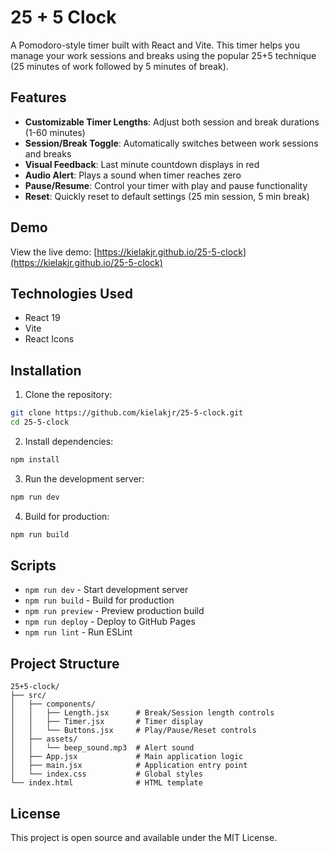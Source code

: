 # 25 + 5 Clock

A Pomodoro-style timer built with React and Vite. This timer helps you manage your work sessions and breaks using the popular 25+5 technique (25 minutes of work followed by 5 minutes of break).

## Features

- **Customizable Timer Lengths**: Adjust both session and break durations (1-60 minutes)
- **Session/Break Toggle**: Automatically switches between work sessions and breaks
- **Visual Feedback**: Last minute countdown displays in red
- **Audio Alert**: Plays a sound when timer reaches zero
- **Pause/Resume**: Control your timer with play and pause functionality
- **Reset**: Quickly reset to default settings (25 min session, 5 min break)

## Demo

View the live demo: [https://kielakjr.github.io/25-5-clock](https://kielakjr.github.io/25-5-clock)

## Technologies Used

- React 19
- Vite
- React Icons

## Installation

1. Clone the repository:

```bash
git clone https://github.com/kielakjr/25-5-clock.git
cd 25-5-clock
```

2. Install dependencies:

```bash
npm install
```

3. Run the development server:

```bash
npm run dev
```

4. Build for production:

```bash
npm run build
```

## Scripts

- `npm run dev` - Start development server
- `npm run build` - Build for production
- `npm run preview` - Preview production build
- `npm run deploy` - Deploy to GitHub Pages
- `npm run lint` - Run ESLint

## Project Structure

```
25+5-clock/
├── src/
│   ├── components/
│   │   ├── Length.jsx      # Break/Session length controls
│   │   ├── Timer.jsx       # Timer display
│   │   └── Buttons.jsx     # Play/Pause/Reset controls
│   ├── assets/
│   │   └── beep_sound.mp3  # Alert sound
│   ├── App.jsx             # Main application logic
│   ├── main.jsx            # Application entry point
│   └── index.css           # Global styles
└── index.html              # HTML template
```

## License

This project is open source and available under the MIT License.

